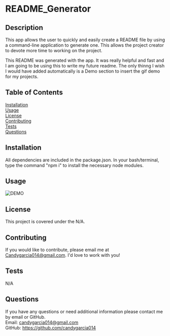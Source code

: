 # README_Generator
## **Description**
This app allows the user to quickly and easily create a README file by using a command-line application to generate one. This allows the project creator to devote more time to working on the project. 

This README was generated with the app. It was really helpful and fast and I am going to be using this to write my future readme. The only thinng I wish I would have added automatically is a Demo section to insert the gif demo for my projects.  


## **Table of Contents**
[Installation](#Installation)
<br>
[Usage](#Usage)
<br>
[License](#License)
<br>
[Contributing](#Contributing)
<br>
[Tests](#Tests)
<br>
[Questions](#Questions)

## **Installation**
All dependencies are included in the package.json. In your bash/terminal, type  the command "npm i" to install the necessary node modules.

## **Usage**
![DEMO]( images/README.gif)

## **License**
This project is covered under the N/A.

## **Contributing**
If you would like to contribute, please email me at Candygarcia014@gmail.com. I'd love to work with you! 

## **Tests**
N/A

## **Questions**
If you have any questions or need additional information please contact me by email or GitHub.
<br>
Email: candygarcia014@gmail.com
<br>
GitHub: https://github.com/candygarcia014